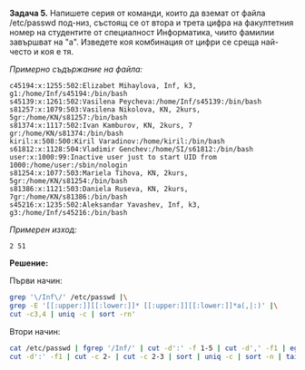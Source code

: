 **Задача 5.** Напишете серия от команди, които да вземат от файла /etc/passwd под-низ, състоящ се от втора и трета цифра на факултетния номер на студентите от специалност Информатика, чиито фамилии завършват на "а". Изведете коя комбинация от цифри се среща най-често и коя е тя.

*Примерно съдържание на файла:*

```
с45194:x:1255:502:Elizabet Mihaylova, Inf, k3, g1:/home/Inf/s45194:/bin/bash
s45139:x:1261:502:Vasilena Peycheva:/home/Inf/s45139:/bin/bash
s81257:x:1079:503:Vasilena Nikolova, KN, 2kurs, 5gr:/home/KN/s81257:/bin/bash
s81374:x:1117:502:Ivan Kamburov, KN, 2kurs, 7 gr:/home/KN/s81374:/bin/bash
kiril:x:508:500:Kiril Varadinov:/home/kiril:/bin/bash
s61812:x:1128:504:Vladimir Genchev:/home/SI/s61812:/bin/bash
user:x:1000:99:Inactive user just to start UID from 1000:/home/user:/sbin/nologin
s81254:x:1077:503:Mariela Tihova, KN, 2kurs, 5gr:/home/KN/s81254:/bin/bash
s81386:x:1121:503:Daniela Ruseva, KN, 2kurs, 7gr:/home/KN/s81386:/bin/bash
s45216:x:1235:502:Aleksandar Yavashev, Inf, k3, g3:/home/Inf/s45216:/bin/bash
```

*Примерен изход:*

```
2 51
```

**Решение:**


Първи начин:

```sh
grep '\/Inf\/' /etc/passwd |\
grep -E '[[:upper:]][[:lower:]]* [[:upper:]][[:lower:]]*a(,|:)' |\
cut -c3,4 | uniq -c | sort -rn'
```

Втори начин:

```sh
cat /etc/passwd | fgrep '/Inf/' | cut -d':' -f 1-5 | cut -d',' -f1 | egrep "a$" |\
cut -d':' -f1 | cut -c 2- | cut -c 2-3 | sort | uniq -c | sort -n | tail -n 1
```
